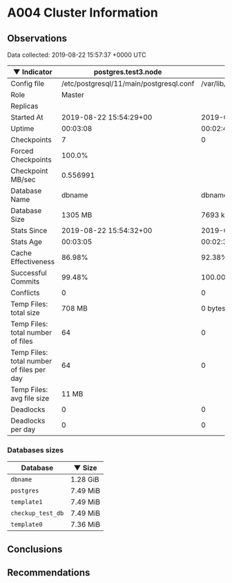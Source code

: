 # A004 Cluster Information #

## Observations ##
Data collected: 2019-08-22 15:57:37 +0000 UTC  

|&#9660;&nbsp;Indicator | postgres.test3.node | postgres.test1.node | postgres.test2.node |
|--------|-------|-------- |-------- |
|Config file |/etc/postgresql/11/main/postgresql.conf|/var/lib/postgresql/11/data1/postgresql.conf|/var/lib/postgresql/11/data2/postgresql.conf|
|Role |Master|<no value>|<no value>|
|Replicas ||<no value>|<no value>|
|Started At |2019-08-22&nbsp;15:54:29+00|2019-08-22 15:54:36+00|2019-08-22 15:54:41+00|
|Uptime |00:03:08|00:02:49|00:02:51|
|Checkpoints |7|0|0|
|Forced Checkpoints |100.0%|<no value>|<no value>|
|Checkpoint MB/sec |0.556991|<no value>|<no value>|
|Database Name |dbname|dbname|dbname|
|Database Size |1305&nbsp;MB|7693 kB|7693 kB|
|Stats Since |2019-08-22&nbsp;15:54:32+00|2019-08-22 15:54:47+00|2019-08-22 15:54:47+00|
|Stats Age |00:03:05|00:02:38|00:02:44|
|Cache Effectiveness |86.98%|92.38%|92.38%|
|Successful Commits |99.48%|100.00%|100.00%|
|Conflicts |0|0|0|
|Temp Files: total size |708&nbsp;MB|0 bytes|0 bytes|
|Temp Files: total number of files |64|0|0|
|Temp Files: total number of files per day |64|0|0|
|Temp Files: avg file size |11&nbsp;MB|<no value>|<no value>|
|Deadlocks |0|0|0|
|Deadlocks per day |0|0|0|


### Databases sizes ###

| Database | &#9660;&nbsp;Size |
|----------|--------|
| `dbname` | 1.28&nbsp;GiB |
| `postgres` | 7.49&nbsp;MiB |
| `template1` | 7.49&nbsp;MiB |
| `checkup_test_db` | 7.49&nbsp;MiB |
| `template0` | 7.36&nbsp;MiB |


## Conclusions ##


## Recommendations ##

